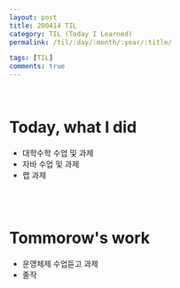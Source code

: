 ```yaml
---
layout: post
title: 200414 TIL
category: TIL (Today I Learned)
permalink: /til/:day/:month/:year/:title/

tags: [TIL]
comments: true
---
```

<br/>

# Today, what I did
- 대학수학 수업 및 과제
- 자바 수업 및 과제
- 랩 과제

<br/>
<br/>

# Tommorow's work
- 운영체제 수업듣고 과제
- 졸작 


